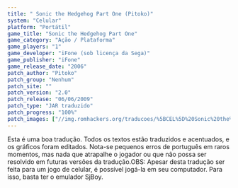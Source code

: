 ```yaml
---
title: " Sonic the Hedgehog Part One (Pitoko)"
system: "Celular"
platform: "Portátil"
game_title: "Sonic the Hedgehog Part One"
game_category: "Ação / Plataforma"
game_players: "1"
game_developer: "iFone (sob licença da Sega)"
game_publisher: "iFone"
game_release_date: "2006"
patch_author: "Pitoko"
patch_group: "Nenhum"
patch_site: ""
patch_version: "2.0"
patch_release: "06/06/2009"
patch_type: "JAR traduzido"
patch_progress: "100%"
patch_images: ["//img.romhackers.org/traducoes/%5BCEL%5D%20Sonic%20the%20Hedgehog%20Part%20One%20-%20Pitoko%20-%201.png","//img.romhackers.org/traducoes/%5BCEL%5D%20Sonic%20the%20Hedgehog%20Part%20One%20-%20Pitoko%20-%202.png","//img.romhackers.org/traducoes/%5BCEL%5D%20Sonic%20the%20Hedgehog%20Part%20One%20-%20Pitoko%20-%203.png"]
---
```

Esta é uma boa tradução. Todos os textos estão traduzidos e acentuados, e os gráficos foram editados. Nota-se pequenos erros de português em raros momentos, mas nada que atrapalhe o jogador ou que não possa ser resolvido em futuras versões da tradução.OBS: Apesar desta tradução ser feita para um jogo de celular, é possível jogá-la em seu computador. Para isso, basta ter o emulador SjBoy.